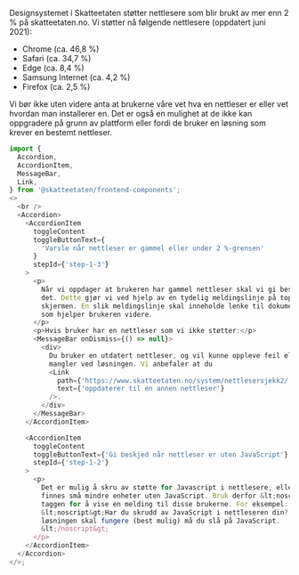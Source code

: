 Designsystemet i Skatteetaten støtter nettlesere som blir brukt av mer enn 2 % på skatteetaten.no. Vi støtter nå følgende nettlesere (oppdatert juni 2021):

- Chrome (ca. 46,8 %)
- Safari (ca. 34,7 %)
- Edge (ca. 8,4 %)
- Samsung Internet (ca. 4,2 %)
- Firefox (ca. 2,5 %)

Vi bør ikke uten videre anta at brukerne våre vet hva en nettleser er eller vet hvordan man installerer en. Det er også en mulighet at de ikke kan oppgradere på grunn av plattform eller fordi de bruker en løsning som krever en bestemt nettleser.

```js noeditor
import {
  Accordion,
  AccordionItem,
  MessageBar,
  Link,
} from '@skatteetaten/frontend-components';
<>
  <br />
  <Accordion>
    <AccordionItem
      toggleContent
      toggleButtonText={
        'Varsle når nettleser er gammel eller under 2 %-grensen'
      }
      stepId={'step-1-3'}
    >
      <p>
        Når vi oppdager at brukeren har gammel nettleser skal vi gi beskjed om
        det. Dette gjør vi ved hjelp av en tydelig meldingslinje på toppen av
        skjermen. En slik meldingslinje skal inneholde lenke til dokumentasjon
        som hjelper brukeren videre.
      </p>
      <p>Hvis bruker har en nettleser som vi ikke støtter:</p>
      <MessageBar onDismiss={() => null}>
        <div>
          Du bruker en utdatert nettleser, og vil kunne oppleve feil eller
          mangler ved løsningen. Vi anbefaler at du
          <Link
            path={'https://www.skatteetaten.no/system/nettlesersjekk2/'}
            text={'oppdaterer til en annen nettleser'}
          />.
        </div>
      </MessageBar>
    </AccordionItem>

    <AccordionItem
      toggleContent
      toggleButtonText={'Gi beskjed når nettleser er uten JavaScript'}
      stepId={'step-1-2'}
    >
      <p>
        Det er mulig å skru av støtte for Javascript i nettlesere, eller det kan
        finnes små mindre enheter uten JavaScript. Bruk derfor &lt;noscript&gt;
        taggen for å vise en melding til disse brukerne. For eksempel:
        &lt;noscript&gt;Har du skrudd av JavaScript i nettleseren din? For at
        løsningen skal fungere (best mulig) må du slå på JavaScript.
        &lt;/noscript&gt;
      </p>
    </AccordionItem>
  </Accordion>
</>;
```
